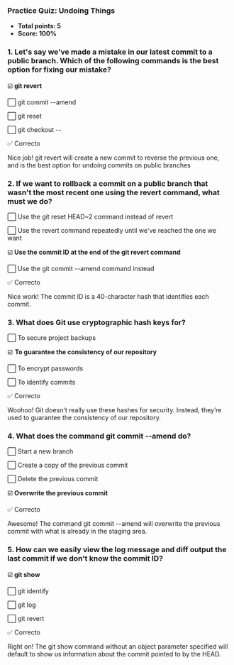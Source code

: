### Practice Quiz: Undoing Things
* **Total points: 5**
* **Score: 100%**


### 1. Let's say we've made a mistake in our latest commit to a public branch. Which of the following commands is the best option for fixing our mistake?

☑️ **git revert**

⬜ git commit --amend

⬜ git reset

⬜ git checkout -- <file>

✅ Correcto

Nice job! git revert will create a new commit to reverse the previous one, and is the best option for undoing commits on public branches

### 2. If we want to rollback a commit on a public branch that wasn't the most recent one using the revert command, what must we do?

⬜ Use the git reset HEAD~2 command instead of revert

⬜ Use the revert command repeatedly until we've reached the one we want

☑️ **Use the commit ID at the end of the git revert command**

⬜ Use the git commit --amend command instead

✅ Correcto

Nice work! The commit ID is a 40-character hash that identifies each commit.

### 3. What does Git use cryptographic hash keys for?

⬜ To secure project backups

☑️  **To guarantee the consistency of our repository**

⬜ To encrypt passwords

⬜ To identify commits

✅ Correcto

Woohoo! Git doesn't really use these hashes for security. Instead, they’re used to guarantee the consistency of our repository.

### 4. What does the command git commit --amend do?

⬜ Start a new branch

⬜ Create a copy of the previous commit

⬜ Delete the previous commit

☑️ **Overwrite the previous commit**

✅ Correcto

Awesome! The command git commit --amend will overwrite the previous commit with what is already in the staging area.

### 5. How can we easily view the log message and diff output the last commit if we don't know the commit ID?

☑️ **git show**

⬜ git identify

⬜ git log

⬜ git revert

✅ Correcto

Right on! The git show command without an object parameter specified  will default to show us information about the commit pointed to by the HEAD.
